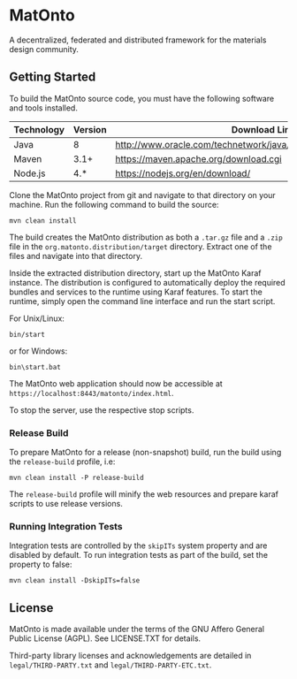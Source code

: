 # MatOnto

A decentralized, federated and distributed framework for the materials design community. 

## Getting Started

To build the MatOnto source code, you must have the following software and tools installed.

| Technology  | Version  | Download Link  |
| ----------- | -------- | -------------- |
| Java        | 8        | http://www.oracle.com/technetwork/java/javase/downloads/index.html  |
| Maven       | 3.1+      | https://maven.apache.org/download.cgi  |
| Node.js     | 4.*      | https://nodejs.org/en/download/  |

Clone the MatOnto project from git and navigate to that directory on your machine. Run the following command to build the source:

```
mvn clean install
```

The build creates the MatOnto distribution as both a `.tar.gz` file and a `.zip` file in the
`org.matonto.distribution/target` directory. Extract one of the files and navigate into that directory.

Inside the extracted distribution directory, start up the MatOnto Karaf instance. The distribution is configured to
automatically deploy the required bundles and services to the runtime using Karaf features. To start the runtime,
simply open the command line interface and run the start script.

For Unix/Linux:

```
bin/start
```

or for Windows:

```
bin\start.bat
```

The MatOnto web application should now be accessible at `https://localhost:8443/matonto/index.html`.

To stop the server, use the respective stop scripts.

### Release Build

To prepare MatOnto for a release (non-snapshot) build, run the build using the `release-build` profile, i.e:

```
mvn clean install -P release-build
```

The `release-build` profile will minify the web resources and prepare karaf scripts to use release versions.

### Running Integration Tests

Integration tests are controlled by the `skipITs` system property and are disabled by default. To run integration
tests as part of the build, set the property to false:

```
mvn clean install -DskipITs=false
```

## License

MatOnto is made available under the terms of the GNU Affero General Public License (AGPL).  See LICENSE.TXT for details.

Third-party library licenses and acknowledgements are detailed in `legal/THIRD-PARTY.txt` and `legal/THIRD-PARTY-ETC.txt`.

